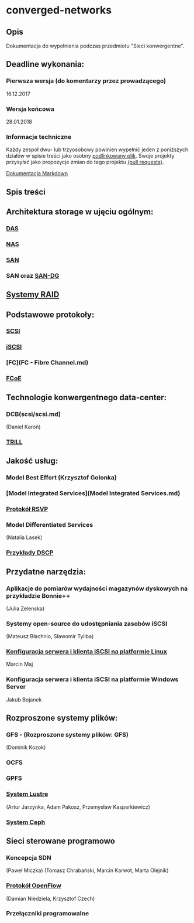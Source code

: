 # converged-networks

## Opis
Dokumentacja do wypełnienia podczas przedmiotu "Sieci konwergentne".

## Deadline  wykonania:

### Pierwsza wersja (do komentarzy przez prowadzącego)

16.12.2017

### Wersja końcowa

28.01.2018

### Informacje techniczne

Każdy zespół dwu- lub trzyosobowy powinien wypełnić jeden z poniższych działów w spisie treści
jako osobny [podlinkowany plik](FCoE.md).
Swoje projekty przysyłać jako propozycje zmian do tego projektu [(pull requests)](https://help.github.com/articles/about-pull-requests/).

[Dokumentacja Markdown](https://guides.github.com/features/mastering-markdown/)

## Spis treści

## Architektura storage w ujęciu ogólnym:
### [DAS](das.md)

### [NAS](nas.md)

### [SAN](SAN-2.md)

### SAN oraz [SAN-DG](SAN-DG/SAN-DG.md)

## [Systemy RAID](RAID.md)

## Podstawowe protokoły:

### [SCSI](scsi/scsi.md)

### [iSCSI](iSCSI.md)

### [FC](FC - Fibre Channel.md)

### [FCoE](FCoE.md)

## Technologie konwergentnego data-center:

### DCB(scsi/scsi.md)
(Daniel Karoń)

### [TRILL](TRILL.md)

## Jakość usług:

### Model Best Effort (Krzysztof Golonka)

### [Model Integrated Services](Model Integrated Services.md)

### [Protokół RSVP](RSVP.md)

### Model Differentiated Services
(Natalia Lasek)

### [Przykłady DSCP](PrzykladyDSCP.md)

## Przydatne narzędzia:

### Aplikacje do pomiarów wydajności magazynów dyskowych na przykładzie Bonnie++
(Julia Zelenska)

### Systemy open-source do udostępniania zasobów iSCSI
(Mateusz Błachnio, Sławomir Tyliba)

### [Konfiguracja serwera i klienta iSCSI na platformie Linux](iSCSI_Linux.md)
Marcin Maj

### Konfiguracja serwera i klienta iSCSI na platformie Windows Server
Jakub Bojanek

## Rozproszone systemy plików:
### GFS - (Rozproszone systemy plików: GFS)
(Dominik Kozok)

### OCFS
### GPFS
### [System Lustre](Lustre.md)

(Artur Jarzynka, Adam Pakosz, Przemysław Kasperkiewicz)
### [System Ceph](CEPH-DG/CEPH-DG.md) 

## Sieci sterowane programowo

### Koncepcja SDN
(Paweł Miczka)
(Tomasz Chrabański, Marcin Karwot, Marta Olejnik)

### [Protokół OpenFlow](Openflow.md)
(Damian Niedziela, Krzysztof Czech)

### Przełączniki programowalne
